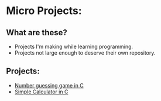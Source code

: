 # Micro Projects:

## What are these?
- Projects I'm making while learning programming.
- Projects not large enough to deserve their own repository.

## Projects:
- [Number guessing game in C](https://github.com/raghav-4002/micro-projects/tree/main/Number%20Guessing%20Game)
- [Simple Calculator in C](https://github.com/raghav-4002/micro-projects/tree/main/Simple%20Calculator)

